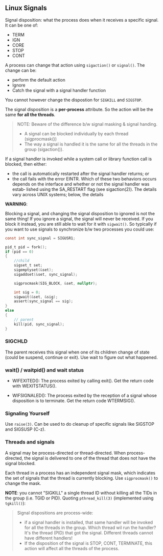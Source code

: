 ## Linux Signals

Signal disposition: what the process does when it receives a specific signal.
It can be one of:

- TERM
- IGN
- CORE
- STOP
- CONT

A process can change that action using `sigaction()` or `signal()`. The change
can be:

- perform the default action
- Ignore
- Catch the signal with a signal handler function

You cannot however change the dispostion for `SIGKILL` and `SIGSTOP`.

The signal disposition is a **per-process** attribute. So the action will be
the same **for all the threads**.

>
> NOTE: Beware of the difference b/w signal masking & signal handing.
>
> - A signal can be blocked individually by each thread (sigprocmask())
> - The way a signal is handled it is the same for all the threads in the group
>   (sigaction()).
>

If a signal handler is invoked while a system call or library function call is
blocked, then either:

- the call is automatically restarted after the signal handler returns; or
- the call fails with the error EINTR. Which of these two behaviors occurs
  depends on the interface and whether or not the signal handler was  estab‐
  lished using the SA_RESTART flag (see sigaction(2)).  The details vary across
  UNIX systems; below, the details

**WARNING**:

Blocking a signal, and changing the signal disposition to ignored is not the
same thing! If you ignore a signal, the signal will never be received. If you
block it instead, you are still able to wait for it with `sigwait()`. So
typically if you want to use signals to synchronize b/w two processes you could
use:

```c
const int sync_signal = SIGUSR1;

pid_t pid = fork();
if (pid == 0)
{
    //child
    sigset_t set;
    sigemptyset(&set);
    sigaddset(&set, sync_signal);

    sigprocmask(SIG_BLOCK, &set, nullptr);

    int sig = 0;
    sigwait(&set, &sig);
    assert(sync_signal == sig);
}
else
{
    // parent
    kill(pid, sync_signal);
}
```

### SIGCHLD

The parent receives this signal when one of its children change of state (could be
suspend, continue or exit). Use wait to figure  out what happened.

### wait() / waitpid() and wait status

- WIFEXITED(): The process exited by calling exit(). Get the return code with
  WEXITSTATUS().

- WIFSIGNALED(): The process exited by the reception of a signal whose
  disposition is to terminate. Get the return code WTERMSIG().

### Signaling Yourself

Use `raise(3)`. Can be used to do cleanup of specific signals like SIGSTOP and
SIGSUSP (C-z).

### Threads and signals

A signal may be process-directed or thread-directed. When process-directed, the
signal is delivered to one of the thread that does not have the signal blocked.

Each thread in a process has an independent signal mask, which indicates the
set of signals that the thread is currently blocking. Use `sigprocmask()` to
change the mask.

**NOTE**: you cannot "SIGKILL" a single thread ID without killing all the TIDs
in the group (i.e. TGID or PID). Quoting `pthread_kill(3)` (implemented using
`tgkill()`):

>
> Signal  dispositions  are process-wide:
>
> - if a signal handler is installed, that same handler will be invoked for all
>   the threads in the group. Which thread wil run the handler? It's the thread
>   (PID) that got the signal. Different threads cannot have different
>   handlers!
> - If the disposition of the  signal is STOP, CONT, TERMINATE, this action
>   will affect all the threads of the process.
>
